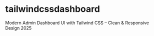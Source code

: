 # tailwindcssdashboard
Modern Admin Dashboard UI with Tailwind CSS – Clean &amp; Responsive Design 2025
